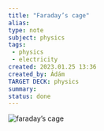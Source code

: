 ```yaml
---
title: "Faraday’s cage"
alias: 
type: note
subject: physics
tags:
 - physics
 - electricity
created: 2023.01.25 13:36
created_by: Ádám
TARGET DECK: physics
summary: 
status: done 
---
```

![faraday’s cage](https://backyardbrains.com/experiments/img/Fig2_Sketch_FaradayCage_Fields.jpeg)